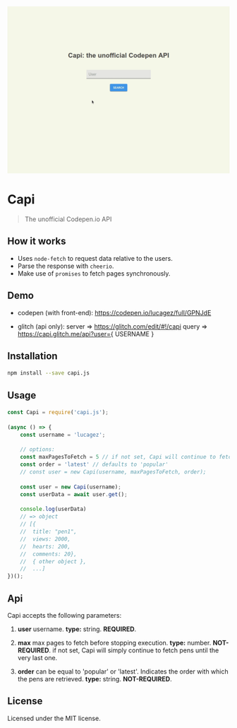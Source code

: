 ![](gif/capi.gif)

# Capi
> The unofficial Codepen.io API

## How it works

- Uses ```node-fetch``` to request data relative to the users.
- Parse the response with ```cheerio```.
- Make use of ```promises``` to fetch pages synchronously.

## Demo

- codepen (with front-end):
    https://codepen.io/lucagez/full/GPNJdE

- glitch (api only):
    server => https://glitch.com/edit/#!/capi
    query => https://capi.glitch.me/api?user={ USERNAME }

## Installation

```sh
npm install --save capi.js
```

## Usage 

```javascript
const Capi = require('capi.js');

(async () => {
    const username = 'lucagez';

    // options:
    const maxPagesToFetch = 5 // if not set, Capi will continue to fetch pens until the very last one
    const order = 'latest' // defaults to 'popular'
    // const user = new Capi(username, maxPagesToFetch, order);
    
    const user = new Capi(username);
    const userData = await user.get();

    console.log(userData)
    // => object
    // [{
    //  title: "pen1", 
    //  views: 2000, 
    //  hearts: 200, 
    //  comments: 20}, 
    //  { other object }, 
    //  ...]
})();
```

## Api

Capi accepts the following parameters:

1. **user**
username. 
**type:** string. 
**REQUIRED**.

2. **max**
max pages to fetch before stopping execution. 
**type:** number. 
**NOT-REQUIRED**. if not set, Capi will simply continue to fetch pens until the very last one.

3. **order**
can be equal to 'popular' or 'latest'. Indicates the order with which the pens are retrieved. 
**type:** string. 
**NOT-REQUIRED**.

## License

Licensed under the MIT license.
